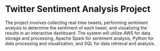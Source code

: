 # Twitter Sentiment Analysis Project
The project involves collecting real-time tweets, performing sentiment analysis to determine the sentiment of each tweet, and visualizing the results in an interactive dashboard. The system will utilize AWS for data storage and processing, Apache Spark for sentiment analysis, Python for data processing and visualization, and SQL for data retrieval and analysis.